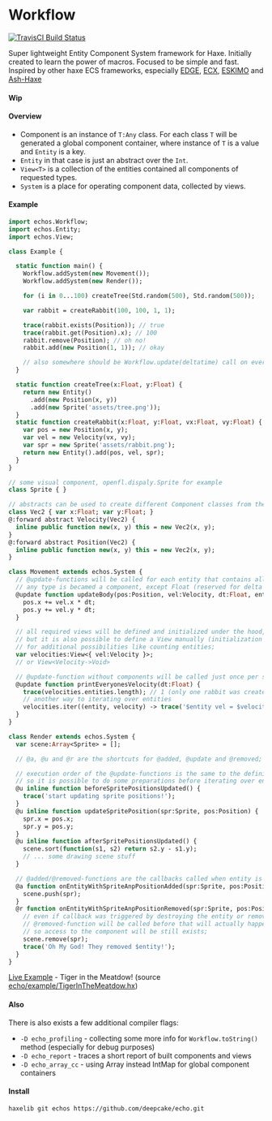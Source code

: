 # Workflow
[![TravisCI Build Status](https://travis-ci.org/deepcake/echo.svg?branch=master)](https://travis-ci.org/deepcake/echo)

Super lightweight Entity Component System framework for Haxe. 
Initially created to learn the power of macros. 
Focused to be simple and fast. 
Inspired by other haxe ECS frameworks, especially [EDGE](https://github.com/fponticelli/edge), [ECX](https://github.com/eliasku/ecx), [ESKIMO](https://github.com/PDeveloper/eskimo) and [Ash-Haxe](https://github.com/nadako/Ash-Haxe)

#### Wip

#### Overview
 * Component is an instance of `T:Any` class. For each class `T` will be generated a global component container, where instance of `T` is a value and `Entity` is a key. 
 * `Entity` in that case is just an abstract over the `Int`. 
 * `View<T>` is a collection of the entities contained all components of requested types. 
 * `System` is a place for operating component data, collected by views. 

#### Example
```haxe
import echos.Workflow;
import echos.Entity;
import echos.View;

class Example {

  static function main() {
    Workflow.addSystem(new Movement());
    Workflow.addSystem(new Render());

    for (i in 0...100) createTree(Std.random(500), Std.random(500));

    var rabbit = createRabbit(100, 100, 1, 1);

    trace(rabbit.exists(Position)); // true
    trace(rabbit.get(Position).x); // 100
    rabbit.remove(Position); // oh no!
    rabbit.add(new Position(1, 1)); // okay

    // also somewhere should be Workflow.update(deltatime) call on every tick
  }

  static function createTree(x:Float, y:Float) {
    return new Entity()
      .add(new Position(x, y))
      .add(new Sprite('assets/tree.png'));
  }
  static function createRabbit(x:Float, y:Float, vx:Float, vy:Float) {
    var pos = new Position(x, y);
    var vel = new Velocity(vx, vy);
    var spr = new Sprite('assets/rabbit.png');
    return new Entity().add(pos, vel, spr);
  }
}

// some visual component, openfl.dispaly.Sprite for example
class Sprite { } 

// abstracts can be used to create different Component classes from the same Base class without overhead
class Vec2 { var x:Float; var y:Float; }
@:forward abstract Velocity(Vec2) { 
  inline public function new(x, y) this = new Vec2(x, y);
}
@:forward abstract Position(Vec2) {
  inline public function new(x, y) this = new Vec2(x, y);
}

class Movement extends echos.System {
  // @update-functions will be called for each entity that contains all defined components;
  // any type is becamed a component, except Float (reserved for delta time) and Int/Entity;
  @update function updateBody(pos:Position, vel:Velocity, dt:Float, entity:Entity) {
    pos.x += vel.x * dt;
    pos.y += vel.y * dt;
  }

  // all required views will be defined and initialized under the hood,
  // but it is also possible to define a View manually (initialization is still not needed) 
  // for additional possibilities like counting entities;
  var velocities:View<{ vel:Velocity }>;
  // or View<Velocity->Void>

  // @update-function without components will be called just once per system update;
  @update function printEveryonesVelocity(dt:Float) {
    trace(velocities.entities.length); // 1 (only one rabbit was created!)
    // another way to iterating over entities
    velocities.iter((entity, velocity) -> trace('$entity vel = $velocity'));
  }
}

class Render extends echos.System {
  var scene:Array<Sprite> = [];

  // @a, @u and @r are the shortcuts for @added, @update and @removed;

  // execution order of the @update-functions is the same to the definition order, 
  // so it is possible to do some preparations before iterating over entities;
  @u inline function beforeSpritePositionsUpdated() {
    trace('start updating sprite positions!');
  }
  @u inline function updateSpritePosition(spr:Sprite, pos:Position) {
    spr.x = pos.x;
    spr.y = pos.y;
  }
  @u inline function afterSpritePositionsUpdated() {
    scene.sort(function(s1, s2) return s2.y - s1.y);
    // ... some drawing scene stuff
  }

  // @added/@removed-functions are the callbacks called when entity is added or removed from the view;
  @a function onEntityWithSpriteAnpPositionAdded(spr:Sprite, pos:Position) {
    scene.push(spr);
  }
  @r function onEntityWithSpriteAnpPositionRemoved(spr:Sprite, pos:Position, entity:Entity) {
    // even if callback was triggered by destroying the entity or removing a Sprite component, 
    // @removed-function will be called before that will actually happened, 
    // so access to the component will be still exists;
    scene.remove(spr);
    trace('Oh My God! They removed $entity!');
  }
}

```

[Live Example](https://deepcake.github.io/echo/web/) - Tiger in the Meatdow! (source [echo/example/TigerInTheMeatdow.hx](https://github.com/deepcake/echo/blob/master/example/TigerInTheMeatdow.hx))


#### Also
There is also exists a few additional compiler flags:
 * `-D echo_profiling` - collecting some more info for `Workflow.toString()` method (especially for debug purposes)
 * `-D echo_report` - traces a short report of built components and views
 * `-D echo_array_cc` - using Array<T> instead IntMap<T> for global component containers

#### Install
```haxelib git echos https://github.com/deepcake/echo.git```
